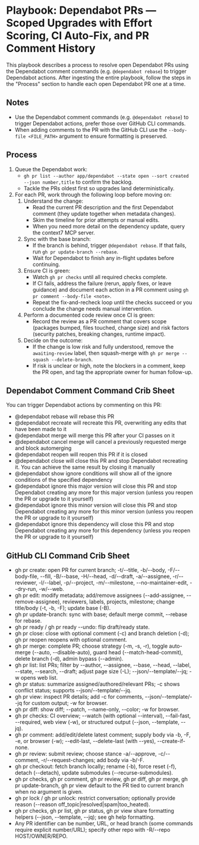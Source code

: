 # Playbook: Dependabot PRs — Scoped Upgrades with Effort Scoring, CI Auto‑Fix, and PR Comment History

This playbook describes a process to resolve open Dependabot PRs using the Dependabot comment commands
(e.g. `@dependabot rebase`) to trigger Dependabot actions. After ingesting the entire playbook, follow the steps in the
"Process" section to handle each open Dependabot PR one at a time.

## Notes

- Use the Dependabot comment commands (e.g. `@dependabot rebase`) to trigger Dependabot actions, prefer those over
  GitHub CLI commands.
- When adding comments to the PR with the GitHub CLI use the `--body-file <FILE_PATH>` argument to ensure formatting is preserved.

## Process

1. Queue the Dependabot work:
   - `gh pr list --author app/dependabot --state open --sort created --json number,title` to confirm the backlog.
   - Tackle the PRs oldest first so upgrades land deterministically.
2. For each PR, work through the following loop before moving on:
   1. Understand the change:
      - Read the current PR description and the first Dependabot comment (they update together when metadata changes).
      - Skim the timeline for prior attempts or manual edits.
      - When you need more detail on the dependency update, query the context7 MCP server.
   2. Sync with the base branch:
      - If the branch is behind, trigger `@dependabot rebase`. If that fails, run `gh pr update-branch --rebase`.
      - Wait for Dependabot to finish any in-flight updates before continuing.
   3. Ensure CI is green:
      - Watch `gh pr checks` until all required checks complete.
      - If CI fails, address the failure (rerun, apply fixes, or leave guidance) and document each action in a PR comment using `gh pr comment --body-file <note>`.
      - Repeat the fix-and-recheck loop until the checks succeed or you conclude the change needs manual intervention.
   4. Perform a documented code review once CI is green:
      - Record the review as a PR comment that covers scope (packages bumped, files touched, change size) and risk factors (security patches, breaking changes, runtime impact).
   5. Decide on the outcome:
      - If the change is low risk and fully understood, remove the `awaiting-review` label, then squash-merge with `gh pr merge --squash --delete-branch`.
      - If risk is unclear or high, note the blockers in a comment, keep the PR open, and tag the appropriate owner for human follow-up.

## Dependabot Comment Command Crib Sheet

You can trigger Dependabot actions by commenting on this PR:

- @dependabot rebase will rebase this PR
- @dependabot recreate will recreate this PR, overwriting any edits that have been made to it
- @dependabot merge will merge this PR after your CI passes on it
- @dependabot cancel merge will cancel a previously requested merge and block automerging
- @dependabot reopen will reopen this PR if it is closed
- @dependabot close will close this PR and stop Dependabot recreating it. You can achieve the same result by closing it manually
- @dependabot show <dependency name> ignore conditions will show all of the ignore conditions of the specified dependency
- @dependabot ignore this major version will close this PR and stop Dependabot creating any more for this major version (unless you reopen the PR or upgrade to it yourself)
- @dependabot ignore this minor version will close this PR and stop Dependabot creating any more for this minor version (unless you reopen the PR or upgrade to it yourself)
- @dependabot ignore this dependency will close this PR and stop Dependabot creating any more for this dependency (unless you reopen the PR or upgrade to it yourself)

## GitHub CLI Command Crib Sheet

- gh pr create: open PR for current branch; -t/--title, -b/--body, -F/--body-file, --fill, -B/--base, -H/--head, -d/--draft, -a/--assignee, -r/--reviewer, -l/--label, -p/--project, -m/--milestone, --no-maintainer-edit, --dry-run, -w/--web.
- gh pr edit: modify metadata; add/remove assignees (--add-assignee, --remove-assignee), reviewers, labels, projects, milestone; change title/body (-t, -b, -F); update base (-B).
- gh pr update-branch: sync with base; default merge commit, --rebase for rebase.
- gh pr ready / gh pr ready --undo: flip draft/ready state.
- gh pr close: close with optional comment (-c) and branch deletion (-d); gh pr reopen reopens with optional comment.
- gh pr merge: complete PR; choose strategy (-m, -s, -r), toggle auto-merge (--auto, --disable-auto), guard head (--match-head-commit), delete branch (-d), admin bypass (--admin).
- gh pr list: list PRs; filter by --author, --assignee, --base, --head, --label, --state, --search, --draft; adjust page size (-L); --json/--template/--jq; -w opens web list.
- gh pr status: summarize assigned/authored/relevant PRs; -c shows conflict status; supports --json/--template/--jq.
- gh pr view: inspect PR details; add -c for comments, --json/--template/--jq for custom output; -w for browser.
- gh pr diff: show diff; --patch, --name-only, --color; -w for browser.
- gh pr checks: CI overview; --watch (with optional --interval), --fail-fast, --required, web view (-w), or structured output (--json, --template, --jq).
- gh pr comment: add/edit/delete latest comment; supply body via -b, -F, -e, or browser (-w); --edit-last, --delete-last (with --yes), --create-if-none.
- gh pr review: submit review; choose stance -a/--approve, -c/--comment, -r/--request-changes; add body via -b/-F.
- gh pr checkout: fetch branch locally; rename (-b), force reset (-f), detach (--detach), update submodules (--recurse-submodules).
- gh pr checks, gh pr comment, gh pr review, gh pr diff, gh pr merge, gh pr update-branch, gh pr view default to the PR tied to current branch when no argument is given.
- gh pr lock / gh pr unlock: restrict conversation; optionally provide reason (--reason off_topic|resolved|spam|too_heated).
- gh pr checks, gh pr list, gh pr status, gh pr view share formatting helpers (--json, --template, --jq); see gh help formatting.
- Any PR identifier can be number, URL, or head branch (some commands require explicit number/URL); specify other repo with -R/--repo HOST/OWNER/REPO.
